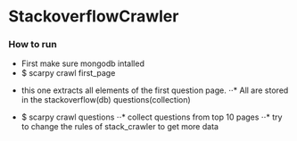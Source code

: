 # StackoverflowCrawler

### How to run

- First make sure mongodb intalled
- $ scarpy crawl first_page
* this one extracts all elements of the first question page.
⋅⋅* All are stored in the stackoverflow(db) questions(collection)
- $ scarpy crawl questions
⋅⋅* collect questions from top 10 pages
⋅⋅* try to change the rules of stack_crawler to get more data
 
